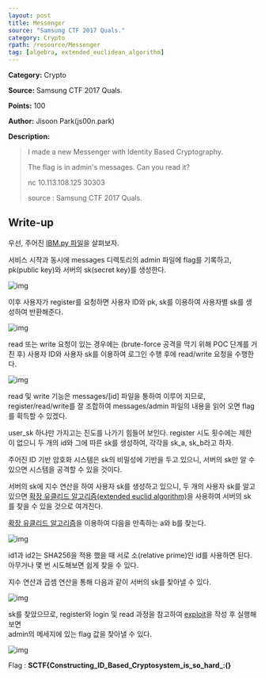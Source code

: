 ```yaml
---
layout: post
title: Messenger
source: "Samsung CTF 2017 Quals."
category: Crypto
rpath: /resource/Messenger
tag: [algebra, extended_euclidean_algorithm] 
---
```


**Category:** Crypto

**Source:** Samsung CTF 2017 Quals.

**Points:** 100

**Author:** Jisoon Park(js00n.park)

**Description:** 

> I made a new Messenger with Identity Based Cryptography.
> 
> The flag is in admin's messages. Can you read it?
> 
> nc 10.113.108.125 30303
> 
> source : Samsung CTF 2017 Quals.

## Write-up

우선, 주어진 [IBM.py 파일]({{site.github.master}}{{page.rpath}}/IBM.py)을 살펴보자.

서비스 시작과 동시에 messages 디렉토리의 admin 파일에 flag를 기록하고,  
pk(public key)와 서버의 sk(secret key)를 생성한다.

![img]({{page.rpath|prepend:site.baseurl}}/setup.gif)

이후 사용자가 register를 요청하면 사용자 ID와 pk, sk를 이용하여 
사용자별 sk를 생성하여 반환해준다.

![img]({{page.rpath|prepend:site.baseurl}}/register.gif)

read 또는 write 요청이 있는 경우에는 (brute-force 공격을 막기 위해 POC 단계를 거친 후) 
사용자 ID와 사용자 sk를 이용하여 로그인 수행 후에 read/write 요청을 수행한다.

![img]({{page.rpath|prepend:site.baseurl}}/login.gif)

read 및 write 기능은 messages/[id] 파일을 통하여 이루어 지므로, register/read/write를 잘 조합하여 
messages/admin 파일의 내용을 읽어 오면 flag를 획득할 수 있겠다.

user_sk 하나만 가지고는 진도를 나가기 힘들어 보인다. register 시도 횟수에는 제한이 없으니 두 개의 
id와 그에 따른 sk를 생성하여, 각각을 sk_a, sk_b라고 하자.

주어진 ID 기반 암호화 시스템은 sk의 비밀성에 기반을 두고 있으니, 서버의 sk만 알 수 있으면 시스템을 
공격할 수 있을 것이다.

서버의 sk에 지수 연산을 하여 사용자 sk를 생성하고 있으니, 두 개의 사용자 sk를 알고 있으면 
[확장 유클리드 알고리즘(extended euclid algorithm)](https://en.wikipedia.org/wiki/Extended_Euclidean_algorithm)을 사용하여 서버의 sk를 찾을 수 있을 것으로 여겨진다.

[확장 유클리드 알고리즘](https://en.wikipedia.org/wiki/Extended_Euclidean_algorithm)을 이용하여 다음을 만족하는 a와 b를 찾는다.  

![img]({{page.rpath|prepend:site.baseurl}}/exeuc.gif)

id1과 id2는 SHA256을 적용 했을 때 서로 소(relative prime)인 id를 사용하면 된다.  
아무거나 몇 번 시도해보면 쉽게 찾을 수 있다.

지수 연산과 곱셈 연산을 통해 다음과 같이 서버의 sk를 찾아낼 수 있다.

![img]({{page.rpath|prepend:site.baseurl}}/findsk.gif)

sk를 찾았으므로, register와 login 및 read 과정을 참고하여 [exploit]({{site.github.master}}{{page.rpath}}/ex.py)을 작성 후 실행해보면  
admin의 메세지에 있는 flag 값을 찾아낼 수 있다.

![img]({{page.rpath|prepend:site.baseurl}}/flag.png)

Flag : <b>SCTF{Constructing_ID_Based_Cryptosystem_is_so_hard_:(}</b>
